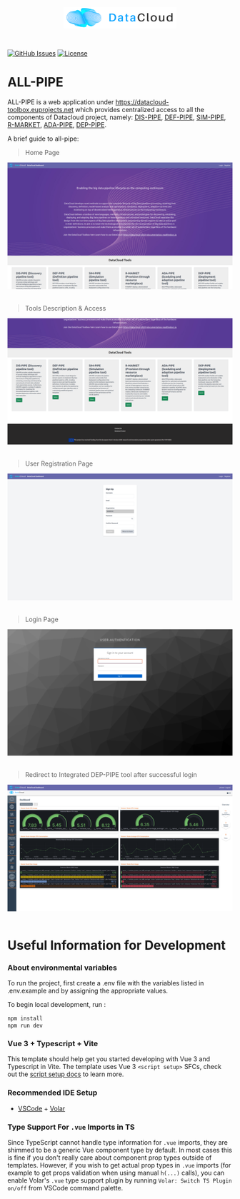 <p align="center"><img width=50% src="https://raw.githubusercontent.com/DataCloud-project/toolbox/master/docs/img/datacloud_logo.png"></p>&nbsp;

[![GitHub Issues](https://img.shields.io/github/issues/DataCloud-project/ALL-PIPE.svg)](https://github.com/DataCloud-project/ALL-PIPE/issues)
[![License](https://img.shields.io/badge/license-Apache2.0-blue.svg)](https://opensource.org/licenses/Apache-2.0)


# ALL-PIPE

ALL-PIPE is a web application under https://datacloud-toolbox.euprojects.net which provides centralized access to all the components of Datacloud project, namely: [DIS-PIPE](https://github.com/DataCloud-project/DIS-PIPE), [DEF-PIPE](https://github.com/DataCloud-project/DEF-PIPE-DSL), [SIM-PIPE](https://github.com/DataCloud-project/SIM-PIPE), [R-MARKET](https://github.com/DataCloud-project/R_MARKET_UI), [ADA-PIPE](https://github.com/DataCloud-project/ADA-PIPE), [DEP-PIPE](https://github.com/DataCloud-project/DEP-PIPE).

A brief guide to all-pipe:

> Home Page

<img src="images/allpipe_home.png" width="auto"  />  <br/><br/>

> Tools Description & Access

<img src="images/allpipe_home_tools.png" width="auto"  />  <br/><br/>

> User Registration Page

<img src="images/allpipe_register.png" width="auto"  />  <br/><br/>

> Login Page

<img src="images/allpipe_login.png" width="auto"  />  <br/><br/>

> Redirect to Integrated DEP-PIPE tool after successful login 

<img src="images/allpipe_after_login_deppipe.png" width="auto"  />  <br/><br/>


# Useful Information for Development

### About environmental variables

To run the project, first create a .env file with the variables listed in .env.example and by assigning the appropriate values.

To begin local development, run : 
```
npm install
npm run dev
``` 


### Vue 3 + Typescript + Vite

This template should help get you started developing with Vue 3 and Typescript in Vite. The template uses Vue 3 `<script setup>` SFCs, check out the [script setup docs](https://v3.vuejs.org/api/sfc-script-setup.html#sfc-script-setup) to learn more.

### Recommended IDE Setup

- [VSCode](https://code.visualstudio.com/) + [Volar](https://marketplace.visualstudio.com/items?itemName=johnsoncodehk.volar)

### Type Support For `.vue` Imports in TS

Since TypeScript cannot handle type information for `.vue` imports, they are shimmed to be a generic Vue component type by default. In most cases this is fine if you don't really care about component prop types outside of templates. However, if you wish to get actual prop types in `.vue` imports (for example to get props validation when using manual `h(...)` calls), you can enable Volar's `.vue` type support plugin by running `Volar: Switch TS Plugin on/off` from VSCode command palette.
